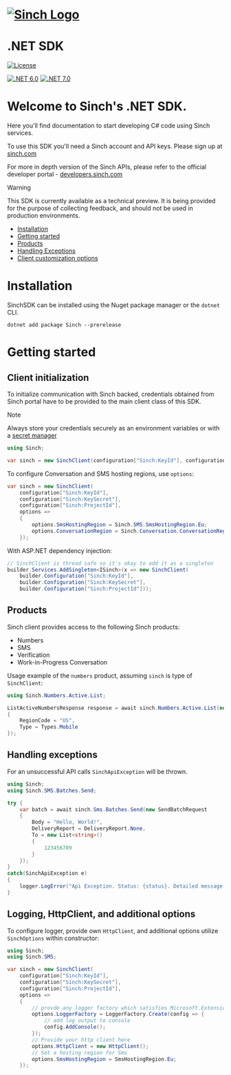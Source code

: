 # [![Sinch Logo](https://developers.sinch.com/static/logo-07afe977d6d9dcd21b066d1612978e5c.svg)](https://www.sinch.com)

# .NET SDK

[![License](https://img.shields.io/badge/License-Apache_2.0-blue.svg)](https://github.com/sinch/sinch-sdk-dotnet/blob/main/LICENSE)

[![.NET 6.0](https://img.shields.io/badge/.NET-6.0-blue.svg)](https://dotnet.microsoft.com/en-us/download/dotnet/6.0)
[![.NET 7.0](https://img.shields.io/badge/.NET-7.0-blue.svg)](https://dotnet.microsoft.com/en-us/download/dotnet/7.0)

# Welcome to Sinch's .NET SDK.

Here you'll find documentation to start developing C# code using Sinch services.

To use this SDK you'll need a Sinch account and API keys. Please sign up at [sinch.com](https://sinch.com)

For more in depth version of the Sinch APIs, please refer to the official developer
portal - [developers.sinch.com](https://developers.sinch.com/)

>[!WARNING]
>This SDK is currently available as a technical preview. It is being provided for the purpose of
collecting feedback, and should not be used in production environments.

* [Installation](#installation)
* [Getting started](#getting-started)
* [Products](#products)
* [Handling Exceptions](#handling-exceptions)
* [Client customization options](#logging-httpclient-and-additional-options)

# Installation

SinchSDK can be installed using the Nuget package manager or the `dotnet` CLI.

```
dotnet add package Sinch --prerelease
```

# Getting started

## Client initialization

To initialize communication with Sinch backed, credentials obtained from Sinch portal have to be provided to the main
client class of this SDK.

> [!NOTE] 
> Always store your credentials securely as an environment variables or with a [secret manager](https://learn.microsoft.com/en-us/aspnet/core/security/app-secrets?view=aspnetcore-7.0)

```csharp
using Sinch;

var sinch = new SinchClient(configuration["Sinch:KeyId"], configuration["Sinch:KeySecret"], configuration["Sinch:ProjectId"]);
```
To configure Conversation and SMS hosting regions, use `options`:
```csharp
var sinch = new SinchClient(
    configuration["Sinch:KeyId"],
    configuration["Sinch:KeySecret"], 
    configuration["Sinch:ProjectId"],
    options =>
    {
        options.SmsHostingRegion = Sinch.SMS.SmsHostingRegion.Eu;
        options.ConversationRegion = Sinch.Conversation.ConversationRegion.Eu;
    });
```

With ASP.NET dependency injection:

```csharp
// SinchClient is thread safe so it's okay to add it as a singleton
builder.Services.AddSingleton<ISinch>(x => new SinchClient(
    builder.Configuration["Sinch:KeyId"],
    builder.Configuration["Sinch:KeySecret"],
    builder.Configuration["Sinch:ProjectId"]));
```


## Products

Sinch client provides access to the following Sinch products:

- Numbers
- SMS
- Verification
- Work-in-Progress Conversation

Usage example of the `numbers` product, assuming `sinch` is type of `SinchClient`:

```csharp
using Sinch.Numbers.Active.List;

ListActiveNumbersResponse response = await sinch.Numbers.Active.List(new ListActiveNumbersRequest
{
    RegionCode = "US",
    Type = Types.Mobile
});

```

## Handling exceptions

For an unsuccessful API calls `SinchApiException` will be thrown.

```csharp
using Sinch;
using Sinch.SMS.Batches.Send;

try {
    var batch = await sinch.Sms.Batches.Send(new SendBatchRequest
    {
        Body = "Hello, World!",
        DeliveryReport = DeliveryReport.None,
        To = new List<string>()
        {
            123456789
        }
    });
}
catch(SinchApiException e) 
{
    logger.LogError("Api Exception. Status: {status}. Detailed message: {message}", e.Status, e.DetailedMessage);
}
```

## Logging, HttpClient, and additional options

To configure logger, provide own `HttpClient`, and additional options utilize `SinchOptions` within constructor:

```csharp
using Sinch;
using Sinch.SMS;

var sinch = new SinchClient(
    configuration["Sinch:KeyId"],
    configuration["Sinch:KeySecret"], 
    configuration["Sinch:ProjectId"],
    options =>
    {
        // provde any logger factory which satisfies Microsoft.Extensions.Logging.ILoggerFactory
        options.LoggerFactory = LoggerFactory.Create(config => { 
            // add log output to console
            config.AddConsole();
        });
        // Provide your http client here
        options.HttpClient = new HttpClient();
        // Set a hosting region for Sms
        options.SmsHostingRegion = SmsHostingRegion.Eu;
    });
```

